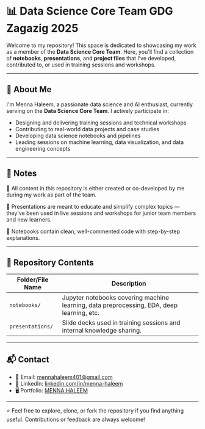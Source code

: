 # 📊 Data Science Core Team GDG Zagazig 2025

Welcome to my repository! This space is dedicated to showcasing my work as a member of the **Data Science Core Team**. Here, you'll find a collection of **notebooks**, **presentations**, and **project files** that I’ve developed, contributed to, or used in training sessions and workshops.

---

## 🧠 About Me

I'm Menna Haleem, a passionate data science and AI enthusiast, currently serving on the **Data Science Core Team**. I actively participate in:

- Designing and delivering training sessions and technical workshops
- Contributing to real-world data projects and case studies
- Developing data science notebooks and pipelines
- Leading sessions on machine learning, data visualization, and data engineering concepts

---


## 🧾 Notes

🔹 All content in this repository is either created or co-developed by me during my work as part of the team.

🔹 Presentations are meant to educate and simplify complex topics — they’ve been used in live sessions and workshops for junior team members and new learners.

🔹 Notebooks contain clean, well-commented code with step-by-step explanations.

---
## 📁 Repository Contents

| Folder/File Name         | Description |
|--------------------------|-------------|
| `notebooks/`             | Jupyter notebooks covering machine learning, data preprocessing, EDA, deep learning, etc. |
| `presentations/`         | Slide decks used in training sessions and internal knowledge sharing. |

---

## 📬 Contact

- 📧 Email: mennahaleem401@gmail.com  
- 🔗 LinkedIn: [linkedin.com/in/menna-haleem](https://www.linkedin.com/in/menna-haleem)
- 🖥️ Portfolio: [MENNA HALEEM](https://github.com/mennahaleem401)

---

⭐ Feel free to explore, clone, or fork the repository if you find anything useful. Contributions or feedback are always welcome!
